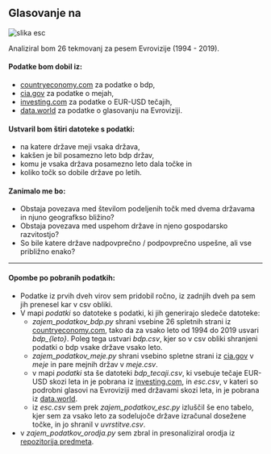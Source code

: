 ## Glasovanje na 

![slika esc](https://upload.wikimedia.org/wikipedia/en/thumb/e/e1/Eurovision_Song_Contest.svg/1331px-Eurovision_Song_Contest.svg.png)

Analiziral bom 26 tekmovanj za pesem Evrovizije (1994 - 2019).

#### Podatke bom dobil iz:
- [countryeconomy.com](https://countryeconomy.com/gdp?year=2014) za podatke o bdp,
- [cia.gov](https://www.cia.gov/library/publications/the-world-factbook/fields/281.html) za podatke o mejah,
- [investing.com](https://www.investing.com/currencies/usd-eur-historical-data) za podatke o EUR-USD tečajih,
- [data.world](https://data.world/datagraver/eurovision-song-contest-scores-1975-2019) za podatke o glasovanju na Evroviziji.

#### Ustvaril bom štiri datoteke s podatki:
- na katere države meji vsaka država,
- kakšen je bil posamezno leto bdp držav,
- komu je vsaka država posamezno leto dala točke in
- koliko točk so dobile države po letih.

#### Zanimalo me bo:
- Obstaja povezava med številom podeljenih točk med dvema državama in njuno geografkso bližino?
- Obstaja povezava med uspehom države in njeno gospodarsko razvitostjo?
- So bile katere države nadpovprečno / podpovprečno uspešne, ali vse približno enako?

------------------

#### Opombe po pobranih podatkih:
- Podatke iz prvih dveh virov sem pridobil ročno, iz zadnjih dveh pa sem jih prenesel kar v csv obliki.
- V mapi *podatki* so datoteke s podatki, ki jih generirajo sledeče datoteke:
  - *zajem_podatkov_bdp.py* shrani vsebine 26 spletnih strani iz [countryeconomy.com](https://countryeconomy.com/gdp?year=2014), tako da za vsako leto od 1994 do 2019 usvari *bdp_{leto}*. Poleg tega ustvari *bdp.csv*, kjer so v csv obliki shranjeni podatki o bdp vsake države vsako leto.
  - *zajem_podatkov_meje.py* shrani vsebino spletne strani iz [cia.gov](https://www.cia.gov/library/publications/the-world-factbook/fields/281.html) v *meje* in pare mejnih držav v *meje.csv*.
  - v mapi *podatki* sta še datoteki *bdp_tecaji.csv*, ki vsebuje tečaje EUR-USD skozi leta in je pobrana iz [investing.com](https://www.investing.com/currencies/usd-eur-historical-data), in *esc.csv*, v kateri so podrobni glasovi na Evroviziji med državami skozi leta, in je pobrana iz [data.world](https://data.world/datagraver/eurovision-song-contest-scores-1975-2019).
  - iz *esc.csv* sem prek *zajem_podatkov_esc.py* izluščil še eno tabelo, kjer sem za vsako leto za sodelujoče države izračunal dosežene točke, in jo shranil v *uvrstitve.csv*.
- v *zajem_podatkov_orodja.py* sem zbral in presonaliziral orodja iz [repozitorija predmeta](https://github.com/matijapretnar/programiranje-1).
